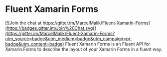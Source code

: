 # Fluent Xamarin Forms

[![Join the chat at https://gitter.im/MarcelMalik/Fluent-Xamarin-Forms](https://badges.gitter.im/Join%20Chat.svg)](https://gitter.im/MarcelMalik/Fluent-Xamarin-Forms?utm_source=badge&utm_medium=badge&utm_campaign=pr-badge&utm_content=badge)
Fluent Xamarin Forms is an Fluent API for Xamarin.Forms to describe the layout of your Xamarin Forms in a fluent way.